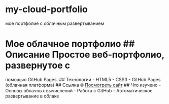 # my-cloud-portfolio
мое портфолие с облачным развертыванием
# Мое облачное портфолио ## Описание Простое веб-портфолио, развернутое с
помощью GitHub Pages. ## Технологии - HTML5 - CSS3 - GitHub Pages (облачная
платформа) ## Ссылка 🌐 [Посмотреть сайт](https://[ваш￾username].github.io/my-cloud-portfolio/) ## Что изучено - Основы облачных
вычислений - Работа с GitHub - Автоматическое развертывание в облаке
